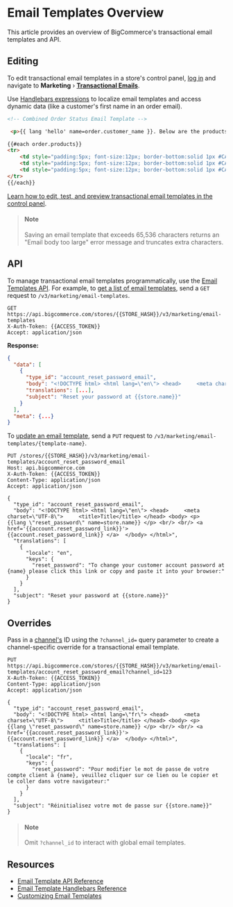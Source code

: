 # Email Templates Overview



This article provides an overview of BigCommerce's transactional email templates and API.


## Editing

To edit transactional email templates in a store's control panel, [log in](https://support.bigcommerce.com/s/article/Logging-Into-Your-Store) and navigate to **Marketing** › [**Transactional Emails**](http://login.bigcommerce.com/deep-links/manage/transactional-emails).

Use [Handlebars expressions](/api-docs/store-management/email-templates/handlebars) to localize email templates and access dynamic data (like a customer's first name in an order email).


```html
<!-- Combined Order Status Email Template -->

 <p>{{ lang 'hello' name=order.customer_name }}. Below are the products you ordered.</p>

{{#each order.products}}
<tr>
    <td style="padding:5px; font-size:12px; border-bottom:solid 1px #CACACA"><strong>{{ name }}</strong></td>
    <td style="padding:5px; font-size:12px; border-bottom:solid 1px #CACACA" width="100" align="center">{{#if sku }}{{ sku }}{{else}}&nbsp;{{/if}}</td>
    <td style="padding:5px; font-size:12px; border-bottom:solid 1px #CACACA" width="100" align="center">{{ quantity }}</td>
</tr>
{{/each}}
```

[Learn how to edit, test, and preview transactional email templates in the control panel](https://support.bigcommerce.com/s/article/Customizing-Emails).

<!-- theme: info -->
> #### Note
> Saving an email template that exceeds 65,536 characters returns an "Email body too large" error message and truncates extra characters.


## API

To manage transactional email templates programmatically, use the [Email Templates API](/api-reference/store-management/email-templates). For example, to [get a list of email templates](/api-reference/store-management/email-templates/email-templates/getemailtemplates), send a `GET` request to `/v3/marketing/email-templates`.

```http
GET https://api.bigcommerce.com/stores/{{STORE_HASH}}/v3/marketing/email-templates
X-Auth-Token: {{ACCESS_TOKEN}}
Accept: application/json
```

<!-- [![Open in Request Runner](https://storage.googleapis.com/bigcommerce-production-dev-center/images/Open-Request-Runner.svg)](/api-reference/store-management/email-templates/email-templates/getemailtemplates#requestrunner) -->


**Response:**

```json
{
  "data": [
    {
      "type_id": "account_reset_password_email",
      "body": "<!DOCTYPE html> <html lang=\"en\"> <head>     <meta charset=\"UTF-8\">     <title>Title</title> </head> <body> <p>     {{lang \"reset_password\" name=store.name}} </p> <br/> <br/> <a href='{{account.reset_password_link}}'>     {{account.reset_password_link}} </a>  </body> </html>",
      "translations": [...],
      "subject": "Reset your password at {{store.name}}"
    }
  ],
  "meta": {...}
}
```

To [update an email template](/api-reference/store-management/email-templates/email-templates/updateemailtemplate), send a `PUT` request to `/v3/marketing/email-templates/{template-name}`.

```http
PUT /stores/{{STORE_HASH}}/v3/marketing/email-templates/account_reset_password_email
Host: api.bigcommerce.com
X-Auth-Token: {{ACCESS_TOKEN}}
Content-Type: application/json
Accept: application/json

{
  "type_id": "account_reset_password_email",
  "body": "<!DOCTYPE html> <html lang=\"en\"> <head>     <meta charset=\"UTF-8\">     <title>Title</title> </head> <body> <p>     {{lang \"reset_password\" name=store.name}} </p> <br/> <br/> <a href='{{account.reset_password_link}}'>     {{account.reset_password_link}} </a>  </body> </html>",
  "translations": [
    {
      "locale": "en",
      "keys": {
        "reset_password": "To change your customer account password at {name} please click this link or copy and paste it into your browser:"
      }
    }
  ],
  "subject": "Reset your password at {{store.name}}"
}
```

<!-- [![Open in Request Runner](https://storage.googleapis.com/bigcommerce-production-dev-center/images/Open-Request-Runner.svg)](/api-reference/store-management/email-templates/email-templates/updateemailtemplate#requestrunner) -->

## Overrides

Pass in a [channel's](/api-reference/store-management/channels) ID using the `?channel_id=` query parameter to create a channel-specific override for a transactional email template.

```http
PUT https://api.bigcommerce.com/stores/{{STORE_HASH}}/v3/marketing/email-templates/account_reset_password_email?channel_id=123
X-Auth-Token: {{ACCESS_TOKEN}}
Content-Type: application/json
Accept: application/json

{
  "type_id": "account_reset_password_email",
  "body": "<!DOCTYPE html> <html lang=\"fr\"> <head>     <meta charset=\"UTF-8\">     <title>Title</title> </head> <body> <p>     {{lang \"reset_password\" name=store.name}} </p> <br/> <br/> <a href='{{account.reset_password_link}}'>     {{account.reset_password_link}} </a>  </body> </html>",
  "translations": [
    {
      "locale": "fr",
      "keys": {
        "reset_password": "Pour modifier le mot de passe de votre compte client à {name}, veuillez cliquer sur ce lien ou le copier et le coller dans votre navigateur:"
      }
    }
  ],
  "subject": "Réinitialisez votre mot de passe sur {{store.name}}"
}
```

<!-- theme: info -->
> #### Note
> Omit `?channel_id` to interact with global email templates.



## Resources

* [Email Template API Reference](/api-reference/store-management/email-templates)
* [Email Template Handlebars Reference](/api-docs/store-management/email-templates/handlebars)
* [Customizing Email Templates](https://support.bigcommerce.com/s/article/Customizing-Emails)
